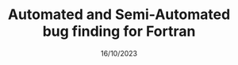 ---
title: Automated and Semi-Automated bug finding for Fortran
month: October
date: 16/10/2023
year: 2023
pos: 2
venue: "European Centre for Medium-Range Weather Forecasts (ECMWF)"
---